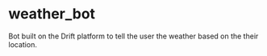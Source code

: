 # weather_bot

Bot built on the Drift platform to tell the user the weather based on the their location.
